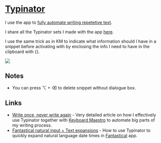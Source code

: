 # [Typinator](http://www.ergonis.com/products/typinator/)
I use the app to [fully automate writing repetetive text](https://medium.com/@NikitaVoloboev/write-once-never-write-again-c2fa1f6c4e8).

I share all the Typinator sets I made with the app [here](typinator#readme).

I use the same trick as in KM to indicate what information should I have in a snippet before activating with by enclosing the info I need to have in the clipboard with {}.

![](https://i.imgur.com/HT2C7qD.png)

## Notes
- You can press ⌥ + ⌫ to delete snippet without dialogue box.

## Links
- [Write once, never write again](https://medium.com/@NikitaVoloboev/write-once-never-write-again-c2fa1f6c4e8) - Very detailed article on how I effectively use Typinator together with [Keyboard Maestro](km/km.md) to automate big parts of my writing process.
- [Fantastical natural input + Text expansions](https://medium.com/@NikitaVoloboev/fantastical-natural-input-text-expansions-3ea8cf7ccac3) - How to use Typinator to quickly expand natural language date times in [Fantastical](https://flexibits.com/fantastical) app.